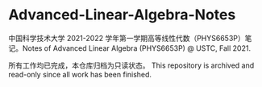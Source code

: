 # Advanced-Linear-Algebra-Notes
中国科学技术大学 2021-2022 学年第一学期高等线性代数（PHYS6653P）笔记。Notes of Advanced Linear Algebra (PHYS6653P) @ USTC, Fall 2021.

所有工作均已完成，本仓库归档为只读状态。 This repository is archived and read-only since all work has been finished.